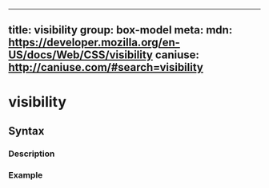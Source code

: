
  ---
  title: visibility
  group: box-model
  meta:
    mdn: https://developer.mozilla.org/en-US/docs/Web/CSS/visibility
    caniuse: http://caniuse.com/#search=visibility
  ---

  # visibility
  <!--- Introduction for visibility, keep it brief and set the overall context -->

  ## Syntax
  <!--- Introduce the various syntax for visibility -->

  ### Description
  <!--- For each major section of syntax, provide a description explaining its usage further -->

  ### Example
  <!--- Provide code examples for the syntax block you're currently describing -->